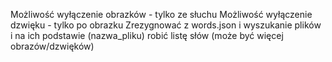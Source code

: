 Możliwość wyłączenie obrazków - tylko ze słuchu
Możliwość wyłączenie dzwięku - tylko po obrazku
Zrezygnować z words.json i wyszukanie plików i na ich podstawie (nazwa_pliku) robić listę słów (może być więcej obrazów/dzwięków)
